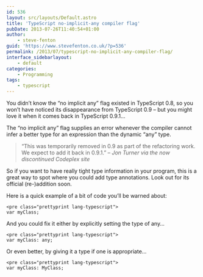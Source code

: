 ```yaml
---
id: 536
layout: src/layouts/Default.astro
title: 'TypeScript no-implicit-any compiler flag'
pubDate: 2013-07-26T11:40:54+01:00
author:
    - steve-fenton
guid: 'https://www.stevefenton.co.uk/?p=536'
permalink: /2013/07/typescript-no-implicit-any-compiler-flag/
interface_sidebarlayout:
    - default
categories:
    - Programming
tags:
    - typescript
---
```


You didn’t know the “no implicit any” flag existed in TypeScript 0.8, so you won’t have noticed its disappearance from TypeScript 0.9 – but you might love it when it comes back in TypeScript 0.9.1…

The “no implicit any” flag supplies an error whenever the compiler cannot infer a better type for an expression than the dynamic “any” type.

> “This was temporarily removed in 0.9 as part of the refactoring work. We expect to add it back in 0.9.1.” – <cite>Jon Turner via the now discontinued Codeplex site</cite>

So if you want to have really tight type information in your program, this is a great way to spot where you could add type annotations. Look out for its official (re-)addition soon.

Here is a quick example of a bit of code you’ll be warned about:

```
<pre class="prettyprint lang-typescript">
var myClass;
```

And you could fix it either by explicitly setting the type of any…

```
<pre class="prettyprint lang-typescript">
var myClass: any;
```

Or even better, by giving it a type if one is appropriate…

```
<pre class="prettyprint lang-typescript">
var myClass: MyClass;
```